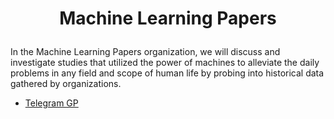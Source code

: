 # <p align="center">Machine Learning Papers</p>
In the Machine Learning Papers organization, we will discuss and investigate studies that utilized the power of machines to alleviate the daily problems in any field and scope of human life by probing into historical data gathered by organizations.  
- [Telegram GP](https://t.me/mlpaperreview)
